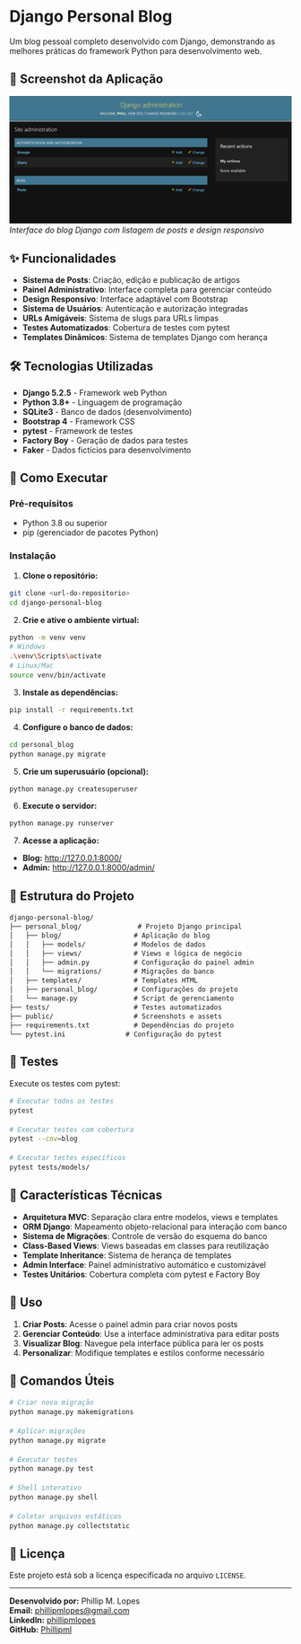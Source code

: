 # Django Personal Blog

Um blog pessoal completo desenvolvido com Django, demonstrando as melhores práticas do framework Python para desenvolvimento web.

## 📸 Screenshot da Aplicação

![Screenshot da Aplicação](./public/screenshot.png)
*Interface do blog Django com listagem de posts e design responsivo*

## ✨ Funcionalidades

- **Sistema de Posts**: Criação, edição e publicação de artigos
- **Painel Administrativo**: Interface completa para gerenciar conteúdo
- **Design Responsivo**: Interface adaptável com Bootstrap
- **Sistema de Usuários**: Autenticação e autorização integradas
- **URLs Amigáveis**: Sistema de slugs para URLs limpas
- **Testes Automatizados**: Cobertura de testes com pytest
- **Templates Dinâmicos**: Sistema de templates Django com herança

## 🛠️ Tecnologias Utilizadas

- **Django 5.2.5** - Framework web Python
- **Python 3.8+** - Linguagem de programação
- **SQLite3** - Banco de dados (desenvolvimento)
- **Bootstrap 4** - Framework CSS
- **pytest** - Framework de testes
- **Factory Boy** - Geração de dados para testes
- **Faker** - Dados fictícios para desenvolvimento

## 🚀 Como Executar

### Pré-requisitos

- Python 3.8 ou superior
- pip (gerenciador de pacotes Python)

### Instalação

1. **Clone o repositório:**
```bash
git clone <url-do-repositorio>
cd django-personal-blog
```

2. **Crie e ative o ambiente virtual:**
```bash
python -m venv venv
# Windows
.\venv\Scripts\activate
# Linux/Mac
source venv/bin/activate
```

3. **Instale as dependências:**
```bash
pip install -r requirements.txt
```

4. **Configure o banco de dados:**
```bash
cd personal_blog
python manage.py migrate
```

5. **Crie um superusuário (opcional):**
```bash
python manage.py createsuperuser
```

6. **Execute o servidor:**
```bash
python manage.py runserver
```

7. **Acesse a aplicação:**
- **Blog:** http://127.0.0.1:8000/
- **Admin:** http://127.0.0.1:8000/admin/

## 📁 Estrutura do Projeto

```
django-personal-blog/
├── personal_blog/              # Projeto Django principal
│   ├── blog/                  # Aplicação do blog
│   │   ├── models/            # Modelos de dados
│   │   ├── views/             # Views e lógica de negócio
│   │   ├── admin.py           # Configuração do painel admin
│   │   └── migrations/        # Migrações do banco
│   ├── templates/             # Templates HTML
│   ├── personal_blog/         # Configurações do projeto
│   └── manage.py              # Script de gerenciamento
├── tests/                     # Testes automatizados
├── public/                    # Screenshots e assets
├── requirements.txt           # Dependências do projeto
└── pytest.ini               # Configuração do pytest
```

## 🧪 Testes

Execute os testes com pytest:

```bash
# Executar todos os testes
pytest

# Executar testes com cobertura
pytest --cov=blog

# Executar testes específicos
pytest tests/models/
```

## 🎯 Características Técnicas

- **Arquitetura MVC**: Separação clara entre modelos, views e templates
- **ORM Django**: Mapeamento objeto-relacional para interação com banco
- **Sistema de Migrações**: Controle de versão do esquema do banco
- **Class-Based Views**: Views baseadas em classes para reutilização
- **Template Inheritance**: Sistema de herança de templates
- **Admin Interface**: Painel administrativo automático e customizável
- **Testes Unitários**: Cobertura completa com pytest e Factory Boy

## 📝 Uso

1. **Criar Posts**: Acesse o painel admin para criar novos posts
2. **Gerenciar Conteúdo**: Use a interface administrativa para editar posts
3. **Visualizar Blog**: Navegue pela interface pública para ler os posts
4. **Personalizar**: Modifique templates e estilos conforme necessário

## 🔧 Comandos Úteis

```bash
# Criar nova migração
python manage.py makemigrations

# Aplicar migrações
python manage.py migrate

# Executar testes
python manage.py test

# Shell interativo
python manage.py shell

# Coletar arquivos estáticos
python manage.py collectstatic
```

## 📄 Licença

Este projeto está sob a licença especificada no arquivo `LICENSE`.

---

**Desenvolvido por:** Phillip M. Lopes  
**Email:** phillipmlopes@gmail.com  
**LinkedIn:** [phillipmlopes](https://www.linkedin.com/in/phillipmlopes/)  
**GitHub:** [Phillipml](https://github.com/Phillipml)
